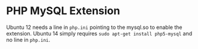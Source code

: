 # PHP MySQL Extension

Ubuntu 12 needs a line in `php.ini` pointing to the mysql.so to enable the extension.
Ubuntu 14 simply requires `sudo apt-get install php5-mysql` and no line in `php.ini`.
